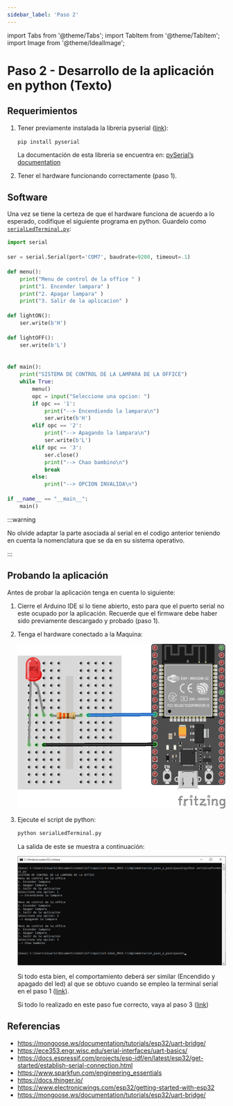 ```yaml
---
sidebar_label: 'Paso 2'
---
```


import Tabs from '@theme/Tabs';
import TabItem from '@theme/TabItem';
import Image from '@theme/IdealImage';

# Paso 2 - Desarrollo de la aplicación en python (Texto)

## Requerimientos

1. Tener previamente instalada la libreria pyserial ([link](https://pypi.org/project/pyserial/)):

   ```pip install pyserial```

   La documentación de esta libreria se encuentra en: [pySerial’s documentation](https://pythonhosted.org/pyserial/)

2. Tener el hardware funcionando correctamente (paso 1).
   
## Software

Una vez se tiene la certeza de que el hardware funciona de acuerdo a lo esperado, codifique el siguiente programa en python. Guardelo como [```serialLedTerminal.py```](/img/sesiones/percepcion/4/ejemplo4/paso2/serialLedTerminal.py):

```python
import serial

ser = serial.Serial(port='COM7', baudrate=9200, timeout=.1)

def menu():
    print("Menu de control de la office " )
    print("1. Encender lampara" )
    print("2. Apagar lampara" )
    print("3. Salir de la aplicacion" )    

def lightON():
    ser.write(b'H')

def lightOFF():
    ser.write(b'L')

    
def main():
    print("SISTEMA DE CONTROL DE LA LAMPARA DE LA OFFICE")
    while True:
        menu()
        opc = input("Seleccione una opcion: ")
        if opc == '1':
            print("--> Encendiendo la lampara\n")
            ser.write(b'H')            
        elif opc == '2':
            print("--> Apagando la lampara\n")
            ser.write(b'L')
        elif opc == '3':
            ser.close()
            print("--> Chao bambino\n")
            break
        else:
            print("--> OPCION INVALIDA\n")

if __name__ == "__main__":
    main()
```

:::warning

No olvide adaptar la parte asociada al serial en el codigo anterior teniendo en cuenta la nomenclatura que se da en su sistema operativo. 

:::

## Probando la aplicación

Antes de probar la aplicación tenga en cuenta lo siguiente:
1. Cierre el Arduino IDE si lo tiene abierto, esto para que el puerto serial no este ocupado por la aplicación. Recuerde que el firmware debe haber sido previamente descargado y probado (paso 1).
2. Tenga el hardware conectado a la Maquina:
   

   ![conexion](/img/sesiones/percepcion/4/ejemplo4/hardware_bb.png)

3. Ejecute el script de python:
   
   ```bash
   python serialLedTerminal.py
   ```

   La salida de este se muestra a continuación:

   ![app_python](/img/sesiones/percepcion/4/ejemplo4/app_python.png)

   Si todo esta bien, el comportamiento deberá ser similar (Encendido y apagado del led) al que se obtuvo cuando se empleo la terminal serial en el paso 1 ([link](sesion4e_2#)).

   Si todo lo realizado en este paso fue correcto, vaya al paso 3 ([link](sesion4e_4#))

 




## Referencias

* https://mongoose.ws/documentation/tutorials/esp32/uart-bridge/
* https://ece353.engr.wisc.edu/serial-interfaces/uart-basics/
* https://docs.espressif.com/projects/esp-idf/en/latest/esp32/get-started/establish-serial-connection.html
* https://www.sparkfun.com/engineering_essentials
* https://docs.thinger.io/
* https://www.electronicwings.com/esp32/getting-started-with-esp32
* https://mongoose.ws/documentation/tutorials/esp32/uart-bridge/
